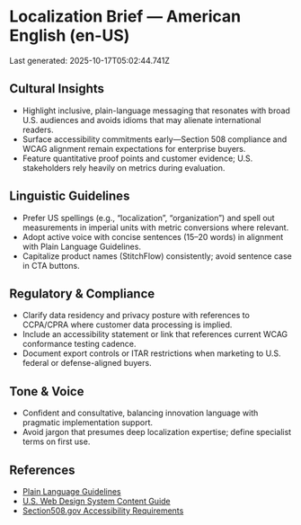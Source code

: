 # Localization Brief — American English (en-US)

Last generated: 2025-10-17T05:02:44.741Z
## Cultural Insights

- Highlight inclusive, plain-language messaging that resonates with broad U.S. audiences and avoids idioms that may alienate international readers.
- Surface accessibility commitments early—Section 508 compliance and WCAG alignment remain expectations for enterprise buyers.
- Feature quantitative proof points and customer evidence; U.S. stakeholders rely heavily on metrics during evaluation.

## Linguistic Guidelines

- Prefer US spellings (e.g., “localization”, “organization”) and spell out measurements in imperial units with metric conversions where relevant.
- Adopt active voice with concise sentences (15–20 words) in alignment with Plain Language Guidelines.
- Capitalize product names (StitchFlow) consistently; avoid sentence case in CTA buttons.

## Regulatory & Compliance

- Clarify data residency and privacy posture with references to CCPA/CPRA where customer data processing is implied.
- Include an accessibility statement or link that references current WCAG conformance testing cadence.
- Document export controls or ITAR restrictions when marketing to U.S. federal or defense-aligned buyers.

## Tone & Voice

- Confident and consultative, balancing innovation language with pragmatic implementation support.
- Avoid jargon that presumes deep localization expertise; define specialist terms on first use.

## References

- [Plain Language Guidelines](https://www.plainlanguage.gov/guidelines/)
- [U.S. Web Design System Content Guide](https://designsystem.digital.gov/documentation/content-guide/)
- [Section508.gov Accessibility Requirements](https://www.section508.gov/manage/laws-and-policies/)
